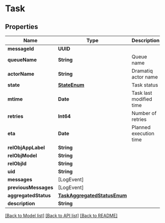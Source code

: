 # Task

## Properties
Name | Type | Description | Notes
------------ | ------------- | ------------- | -------------
**messageId** | **UUID** |  | [optional] 
**queueName** | **String** | Queue name | [optional] 
**actorName** | **String** | Dramatiq actor name | 
**state** | [**StateEnum**](StateEnum.md) | Task status | [optional] 
**mtime** | **Date** | Task last modified time | [optional] 
**retries** | **Int64** | Number of retries | [optional] 
**eta** | **Date** | Planned execution time | [optional] 
**relObjAppLabel** | **String** |  | [readonly] 
**relObjModel** | **String** |  | [readonly] 
**relObjId** | **String** |  | [optional] 
**uid** | **String** |  | [readonly] 
**messages** | [LogEvent] |  | 
**previousMessages** | [LogEvent] |  | 
**aggregatedStatus** | [**TaskAggregatedStatusEnum**](TaskAggregatedStatusEnum.md) |  | 
**description** | **String** |  | [readonly] 

[[Back to Model list]](../README.md#documentation-for-models) [[Back to API list]](../README.md#documentation-for-api-endpoints) [[Back to README]](../README.md)


